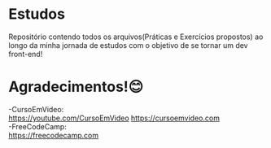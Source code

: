 # Estudos

Repositório contendo todos os arquivos(Práticas e 
Exercícios propostos) ao longo da minha jornada de 
estudos com o objetivo de se tornar um dev front-end!

# Agradecimentos!😊

-CursoEmVideo: 
<br />
https://youtube.com/CursoEmVideo
https://cursoemvideo.com
<br />
-FreeCodeCamp:
<br />
https://freecodecamp.com
